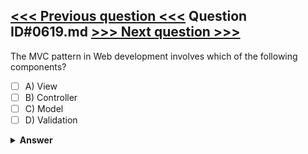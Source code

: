 [<<< Previous question <<<](0618.md)   Question ID#0619.md   [>>> Next question >>>](0620.md)
---

The MVC pattern in Web development involves which of the following components?




- [ ] A) View
- [ ] B) Controller
- [ ] C) Model
- [ ] D) Validation

<details><summary><b>Answer</b></summary>
<p>
  Answer: <strong>A, B, C</strong>
</p>
</details>
